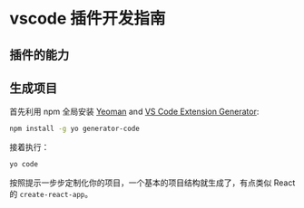 # vscode 插件开发指南

## 插件的能力


## 生成项目
首先利用 npm 全局安装 [Yeoman](https://yeoman.io/) and [VS Code Extension Generator](https://www.npmjs.com/package/generator-code):

```bash
npm install -g yo generator-code
```

接着执行：

```bash
yo code
```

按照提示一步步定制化你的项目，一个基本的项目结构就生成了，有点类似 React 的 `create-react-app`。